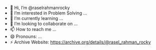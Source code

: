- 👋 Hi, I’m @raselrahmanrocky
- 👀 I’m interested in Problem Solving ...
- 🌱 I’m currently learning ...
- 💞️ I’m looking to collaborate on ...
- 📫 How to reach me ...
- 😄 Pronouns: ...
- ⚡ Archive Website: https://archive.org/details/@rasel_rahman_rocky
<!---
raselrahmanrocky/raselrahmanrocky is a ✨ special ✨ repository because its `README.md` (this file) appears on your GitHub profile.
You can click the Preview link to take a look at your changes.
--->
